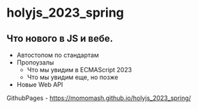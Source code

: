 # holyjs_2023_spring

## Что нового в JS и вебе. 


* Автостопом по стандартам
* Пропоузалы 
    + Что мы увидим в ECMAScript 2023
    + Что мы увидим еще, но позже
* Новые Web API

GithubPages - https://momomash.github.io/holyjs_2023_spring/
